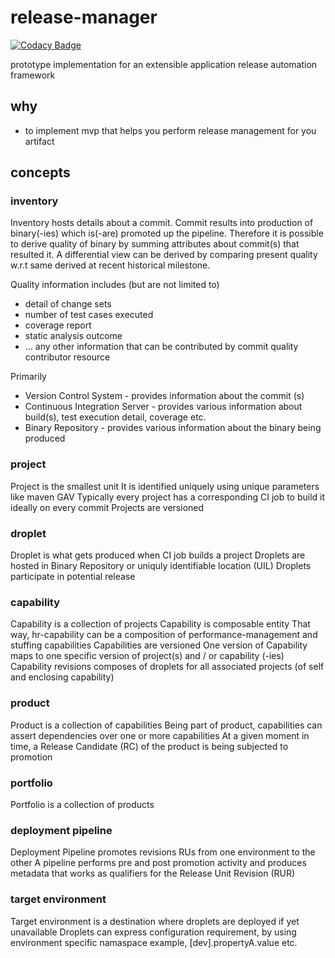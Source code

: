 # release-manager

[![Codacy Badge](https://api.codacy.com/project/badge/Grade/be0db41d1f8247d58704068220602b8a)](https://www.codacy.com/app/soumyakbhattacharyya/release-manager?utm_source=github.com&amp;utm_medium=referral&amp;utm_content=soumyakbhattacharyya/release-manager&amp;utm_campaign=Badge_Grade)

prototype implementation for an extensible application release automation framework

## why

* to implement mvp that helps you perform release management for you artifact

## concepts

### inventory

Inventory hosts details about a commit.
Commit results into production of binary(-ies) which is(-are) promoted up the pipeline.
Therefore it is possible to derive quality of binary by summing attributes about commit(s) that resulted it.
A differential view can be derived by comparing present quality w.r.t same derived at recent historical milestone.

Quality information includes (but are not limited to) 
* detail of change sets 
* number of test cases executed
* coverage report
* static analysis outcome 
* ... any other information that can be contributed by commit quality contributor resource


Primarily
* Version Control System - provides information about the commit (s)
* Continuous Integration Server - provides various information about build(s), test execution detail, coverage etc.
* Binary Repository - provides various information about the binary being produced

### project

Project is the smallest unit
It is identified uniquely using unique parameters like maven GAV
Typically every project has a corresponding CI job to build it ideally on every commit
Projects are versioned

### droplet

Droplet is what gets produced when CI job builds a project
Droplets are hosted in Binary Repository or uniquly identifiable location (UIL)
Droplets participate in potential release

### capability

Capability is a collection of projects
Capability is composable entity
That way, hr-capability can be a composition of performance-management and stuffing capabilities
Capabilities are versioned
One version of Capability maps to one specific version of project(s) and / or capability (-ies)
Capability revisions composes of droplets for all associated projects (of self and enclosing capability)

### product

Product is a collection of capabilities
Being part of product, capabilities can assert dependencies over one or more capabilities
At a given moment in time, a Release Candidate (RC) of the product is being subjected to promotion

### portfolio

Portfolio is a collection of products

### deployment pipeline

Deployment Pipeline promotes revisions RUs from one environment to the other
A pipeline performs pre and post promotion activity and produces metadata that works as qualifiers for the Release Unit Revision (RUR)

### target environment

Target environment is a destination where droplets are deployed if yet unavailable
Droplets can express configuration requirement, by using environment specific namaspace example, [dev].propertyA.value etc.




